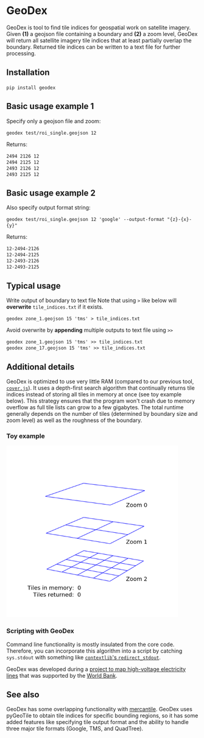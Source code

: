 # GeoDex

GeoDex is tool to find tile indices for geospatial work on satellite imagery. Given **(1)** a geojson file containing a boundary and **(2)** a zoom level, GeoDex will return all satellite imagery tile indices that at least partially overlap the boundary. Returned tile indices can be written to a text file for further processing.

## Installation
`pip install geodex`


## Basic usage example 1
Specify only a geojson file and zoom:
```
geodex test/roi_single.geojson 12
```
Returns:
```
2494 2126 12
2494 2125 12
2493 2126 12
2493 2125 12
```
## Basic usage example 2
Also specify output format string:
```
geodex test/roi_single.geojson 12 'google' --output-format "{z}-{x}-{y}"
```
Returns:
```
12-2494-2126
12-2494-2125
12-2493-2126
12-2493-2125
```

## Typical usage
Write output of boundary to text file
Note that using `>` like below will **overwrite** `tile_indices.txt` if it exists.
```
geodex zone_1.geojson 15 'tms' > tile_indices.txt
```

Avoid overwrite by **appending** multiple outputs to text file using `>>`
```
geodex zone_1.geojson 15 'tms' >> tile_indices.txt
geodex zone_17.geojson 15 'tms' >> tile_indices.txt
```

## Additional details
GeoDex is optimized to use very little RAM (compared to our previous tool, [`cover.js`](https://github.com/developmentseed/skynet-train/blob/master/cover.js)). It uses a depth-first search algorithm that continually returns tile indices instead of storing all tiles in memory at once (see toy example below). This strategy ensures that the program won't crash due to memory overflow as full tile lists can grow to a few gigabytes. The total runtime generally depends on the number of tiles (determined by boundary size and zoom level) as well as the roughness of the boundary.

### Toy example
<img src="./depth_search_toy_example.gif" width="450" />

### Scripting with GeoDex
Command line functionality is mostly insulated from the core code. Therefore, you can incorporate this algorithm into a script by catching `sys.stdout` with something like [`contextlib`'s `redirect_stdout`](https://docs.python.org/3.4/library/contextlib.html#contextlib.redirect_stdout). 

GeoDex was developed during a [project to map high-voltage electricity lines](https://www.developmentseed.org/ml-grid-docs/) that was supported by the [World Bank](http://www.worldbank.org/).

## See also

GeoDex has some overlapping functionality with [mercantile](http://mercantile.readthedocs.io/en/latest/index.html). GeoDex uses pyGeoTile to obtain tile indices for specific bounding regions, so it has some added features like specifying tile output format and the ability to handle three major tile formats (Google, TMS, and QuadTree).
